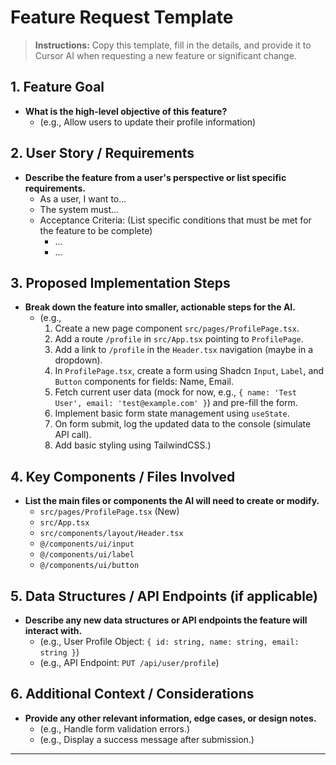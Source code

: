 # Feature Request Template

> **Instructions:** Copy this template, fill in the details, and provide it to Cursor AI when requesting a new feature or significant change.

## 1. Feature Goal

*   **What is the high-level objective of this feature?**
    *   (e.g., Allow users to update their profile information)

## 2. User Story / Requirements

*   **Describe the feature from a user's perspective or list specific requirements.**
    *   As a user, I want to...
    *   The system must...
    *   Acceptance Criteria: (List specific conditions that must be met for the feature to be complete)
        *   ...
        *   ...

## 3. Proposed Implementation Steps

*   **Break down the feature into smaller, actionable steps for the AI.**
    *   (e.g.,
        1.  Create a new page component `src/pages/ProfilePage.tsx`.
        2.  Add a route `/profile` in `src/App.tsx` pointing to `ProfilePage`.
        3.  Add a link to `/profile` in the `Header.tsx` navigation (maybe in a dropdown).
        4.  In `ProfilePage.tsx`, create a form using Shadcn `Input`, `Label`, and `Button` components for fields: Name, Email.
        5.  Fetch current user data (mock for now, e.g., `{ name: 'Test User', email: 'test@example.com' }`) and pre-fill the form.
        6.  Implement basic form state management using `useState`.
        7.  On form submit, log the updated data to the console (simulate API call).
        8.  Add basic styling using TailwindCSS.)

## 4. Key Components / Files Involved

*   **List the main files or components the AI will need to create or modify.**
    *   `src/pages/ProfilePage.tsx` (New)
    *   `src/App.tsx`
    *   `src/components/layout/Header.tsx`
    *   `@/components/ui/input`
    *   `@/components/ui/label`
    *   `@/components/ui/button`

## 5. Data Structures / API Endpoints (if applicable)

*   **Describe any new data structures or API endpoints the feature will interact with.**
    *   (e.g., User Profile Object: `{ id: string, name: string, email: string }`)
    *   (e.g., API Endpoint: `PUT /api/user/profile`)

## 6. Additional Context / Considerations

*   **Provide any other relevant information, edge cases, or design notes.**
    *   (e.g., Handle form validation errors.)
    *   (e.g., Display a success message after submission.)

--- 